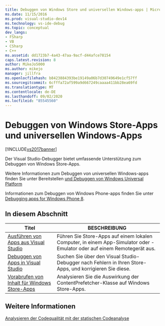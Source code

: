 ```yaml
---
title: Debuggen von Windows Store und universellen Windows-apps | Microsoft-Dokumentation
ms.date: 11/15/2016
ms.prod: visual-studio-dev14
ms.technology: vs-ide-debug
ms.topic: conceptual
dev_langs:
- FSharp
- VB
- CSharp
- C++
ms.assetid: dd1723b7-4a43-47aa-9acf-d44afce78154
caps.latest.revision: 8
author: MikeJo5000
ms.author: mikejo
manager: jillfra
ms.openlocfilehash: b8423884393be19149a06b7d30749649e1cf57ff
ms.sourcegitcommit: 6cfffa72af599a9d667249caaaa411bb28ea69fd
ms.translationtype: MT
ms.contentlocale: de-DE
ms.lasthandoff: 09/02/2020
ms.locfileid: "85545560"
---
```

# <a name="debugging-windows-store-and-windows-universal-apps"></a>Debuggen von Windows Store-Apps und universellen Windows-Apps
[!INCLUDE[vs2017banner](../includes/vs2017banner.md)]

Der Visual Studio-Debugger bietet umfassende Unterstützung zum Debuggen von Windows Store-Apps.  
  
 Weitere Informationen zum Debuggen von universellen Windows-apps finden Sie unter Bereitstellen [und Debuggen von Windows Universal Platform](https://msdn.microsoft.com/library/windows/apps/mt613243.aspx)  
  
 Informationen zum Debuggen von Windows Phone-apps finden Sie unter [Debugging apps for Windows Phone 8](https://msdn.microsoft.com/library/windows/apps/ff402572\(v=vs.105\).aspx).  
  
## <a name="in-this-section"></a>In diesem Abschnitt  
  
|Titel|BESCHREIBUNG|  
|-|-|  
|[Ausführen von Apps aus Visual Studio](../debugger/run-store-apps-from-visual-studio.md)|Führen Sie Store-Apps auf einem lokalen Computer, in einem App-Simulator oder -Emulator oder auf einem Remotegerät aus.|  
|[Debuggen von Apps in Visual Studio](../debugger/debug-store-apps-in-visual-studio.md)|Suchen Sie über den Visual Studio-Debugger nach Fehlern in Ihren Store-Apps, und korrigieren Sie diese.|  
|[Vorabrufen von Inhalt für Windows Store-Apps](../debugger/prefetch-content-for-windows-store-apps.md)|Analysieren Sie die Auswirkung der ContentPrefetcher-Klasse auf Windows Store-Apps.|  
  
## <a name="see-also"></a>Weitere Informationen  
 [Analysieren der Codequalität mit der statischen Codeanalyse](../test/analyze-the-code-quality-of-store-apps-using-visual-studio-static-code-analysis.md)
